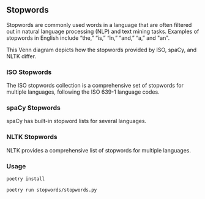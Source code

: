 ## Stopwords

Stopwords are commonly used words in a language that are often filtered out in natural language processing (NLP) and text mining tasks. Examples of stopwords in English include “the,” “is,” “in,” “and,” “a,” and "an".

This Venn diagram depicts how the stopwords provided by ISO, spaCy, and NLTK differ.

### ISO Stopwords
The ISO stopwords collection is a comprehensive set of stopwords for multiple languages, following the ISO 639-1 language codes. 

### spaCy Stopwords
spaCy has built-in stopword lists for several languages.

### NLTK Stopwords
NLTK provides a comprehensive list of stopwords for multiple languages.

### Usage
```bash
poetry install
```

```bash
poetry run stopwords/stopwords.py
```